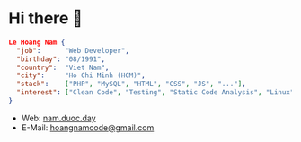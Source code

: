 # Hi there 👋

```json
Le Hoang Nam {
  "job":      "Web Developer",
  "birthday": "08/1991",
  "country":  "Viet Nam",
  "city":     "Ho Chi Minh (HCM)",
  "stack":    ["PHP", "MySQL", "HTML", "CSS", "JS", "..."],
  "interest": ["Clean Code", "Testing", "Static Code Analysis", "Linux", "..."]
}
```

- Web: [nam.duoc.day](https://nam.duoc.day)
- E-Mail: [hoangnamcode@gmail.com](mailto:hoangnamcode@gmail.com)
